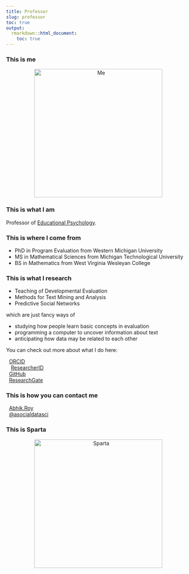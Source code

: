 ```yaml
---
title: Professor
slug: professor
toc: true
output:
  rmarkdown::html_document:
    toc: true
---
```




<style type="text/css">
.article-container {
  max-width: 960px;
}

iframe {
  width: 1px;
  min-width: 100%;
  border:0;
}

#TableOfContents, .docs-toc-title {
  border-left: 1px solid $sta-primary;
}
</style>

</style>

### This is me

<center>

<img src="/img/me.png" alt="Me" style="width: 350px;"/>

</center>

### This is what I am

Professor of [Educational Psychology](https://lshd.wvu.edu/academics).

### This is where I come from

- PhD in Program Evaluation from Western Michigan University
- MS in Mathematical Sciences from Michigan Technological University
- BS in Mathematics from West Virginia Wesleyan College

### This is what I research

- Teaching of Developmental Evaluation
- Methods for Text Mining and Analysis
- Predictive Social Networks

which are just fancy ways of

- studying how people learn basic concepts in evaluation
- programming a computer to uncover information about text
- anticipating how data may be related to each other

You can check out more about what I do here:
<br>
<p>
<span style="font-size: 1.0em; color: #A6CE39;">
<i class="fab fa-orcid fa-fw"></i>&nbsp;
</span>
<a href="https://orcid.org/0000-0002-7085-8964" target="_blank">ORCID</a>
<br>
<span style="font-size: 1.0em; color: #ff8000;">
&hairsp;&hairsp;<i class="ai ai-researcherid ai-1x"></i>  &hairsp;&hairsp;
</span>
<a href="https://publons.com/researcher/4243335/abhik-roy/" target="_blank">ResearcherID</a>
<br>
<span style="font-size: 1.0em; color: #ffffff;">
<i class="fab fa-github fa-fw"></i>&nbsp;
</span>
<a href="https://github.com/drabhikroy/" target="_blank">GitHub</a>
<br>
<span style="font-size: 1.0em; color: #60D1AE;">
<i class="fab fa-researchgate fa-fw"></i>&nbsp;
</span>
<a href="https://www.researchgate.net/profile/Abhik_Roy2" target="_blank">ResearchGate</a>
</p>

### This is how you can contact me

<p>
<span style="font-size: 1.0em; color: #b5aab8;">
<i class="far fa-envelope fa-fw"></i></i>&nbsp;
</span>
<a href="mailto: Abhik.Roy@mail.wvu.edu">Abhik.Roy</a>
<br>
<span style="font-size: 1.0em; color: #1da1f2;">
<i class="fab fa-twitter fa-fw"></i></i></i>&nbsp;
</span>
<a href="https://twitter.com/asocialdatasci" target="_blank">@asocialdatasci</a>
</p>

### This is Sparta

<center>

<img src="/img/sparta.png" alt="Sparta" style="width: 350px;"/>

</center>



